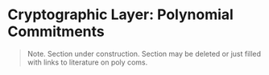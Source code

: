 # Cryptographic Layer: Polynomial Commitments
> Note. Section under construction. Section may be deleted or just filled with links to literature on poly coms.